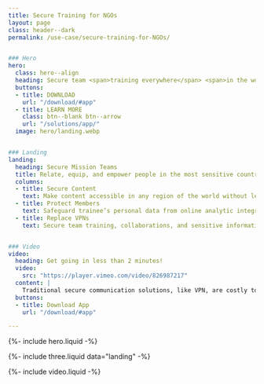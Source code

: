 ```yaml
---
title: Secure Training for NGOs 
layout: page
class: header--dark
permalink: /use-case/secure-training-for-NGOs/


### Hero
hero:
  class: hero--align
  heading: Secure team <span>training everywhere</span> <span>in the world</span>.
  buttons:
  - title: DOWNLOAD
    url: "/download/#app"
  - title: LEARN MORE
    class: btn--blank btn--arrow
    url: "/solutions/app/"
  image: hero/landing.webp


### Landing
landing:
  heading: Secure Mission Teams
  title: Relate, equip, and empower people in the most sensitive countries around the world with a "military-grade" secure application. 
  columns:
  - title: Secure Content
    text: Make content accessible in any region of the world without leakage of proprietary or sensitive content. 
  - title: Protect Members
    text: Safeguard trainee’s personal data from online analytic integrations or local ISPs.  
  - title: Replace VPNs
    text: Secure team training, collaborations, and sensitive information without highly detectable and expensive VPNs. 


### Video
video:
  heading: Get going in less than 2 minutes!
  video: 
    src: "https://player.vimeo.com/video/826987217"
  content: |
    Traditional secure communication solutions, like VPN, are costly to setup and maintain. Modern cloud storage solutions don't have the level of security and privacy required. If you need to share sensitive files and data accross your team, Diode Drive may be the perfect solution.
  buttons:
  - title: Download App
    url: "/download/#app"

---
```


{%- include hero.liquid -%}

{%- include three.liquid data="landing" -%}

{%- include video.liquid -%}
